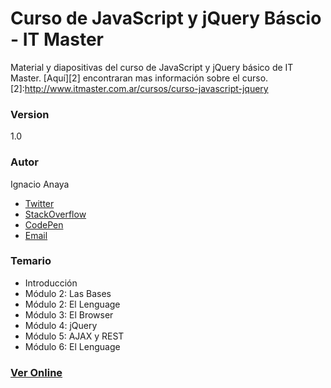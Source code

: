 # Curso de JavaScript y jQuery Báscio - IT Master

Material y diapositivas del curso de JavaScript y jQuery básico de IT Master.
[Aquí][2] encontraran mas información sobre el curso.
[2]:http://www.itmaster.com.ar/cursos/curso-javascript-jquery

### Version
1.0

### Autor
Ignacio Anaya
* [Twitter][0]
* [StackOverflow][4]
* [CodePen][3] 
* [Email][1]

[1]:mailto:ignacio.anaya89@gmail.com
[0]:http://twitter.com/ianaya89
[3]:http://codepen.io/ianaya89
[4]:http://stackoverflow.com/users/4195328/ianaya89

### Temario

* Introducción
* Módulo 2: Las Bases
* Módulo 2: El Lenguage
* Módulo 3: El Browser
* Módulo 4: jQuery
* Módulo 5: AJAX y REST
* Módulo 6: El Lenguage

### [Ver Online][5]
[5]:#

